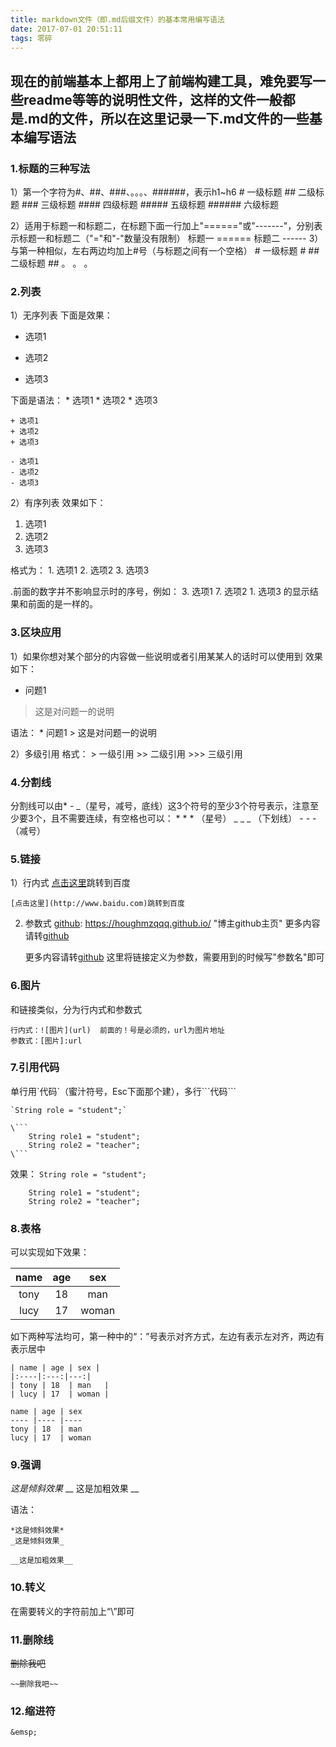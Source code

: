 ```yaml
---
title: markdown文件（即.md后缀文件）的基本常用编写语法
date: 2017-07-01 20:51:11
tags: 零碎
---
```


## 现在的前端基本上都用上了前端构建工具，难免要写一些readme等等的说明性文件，这样的文件一般都是.md的文件，所以在这里记录一下.md文件的一些基本编写语法

### 1.标题的三种写法
1）第一个字符为#、##、###、。。。、######，表示h1~h6
	# 一级标题
	## 二级标题
	### 三级标题
	#### 四级标题
	##### 五级标题
	###### 六级标题

<!-- more -->
2）适用于标题一和标题二，在标题下面一行加上"======"或"-------"，分别表示标题一和标题二（"="和"-"数量没有限制）
	标题一
	======
	标题二
	------
3）与第一种相似，左右两边均加上#号（与标题之间有一个空格）
	# 一级标题 #
	## 二级标题 ##
	。
	。
	。

### 2.列表
1）无序列表
下面是效果：
* 选项1
+ 选项2
- 选项3


下面是语法：
	* 选项1
	* 选项2
	* 选项3

	+ 选项1
	+ 选项2
	+ 选项3
	
	- 选项1
	- 选项2
	- 选项3



2）有序列表
效果如下：
1. 选项1
2. 选项2
3. 选项3


格式为：
	1. 选项1
	2. 选项2
	3. 选项3

.前面的数字并不影响显示时的序号，例如：
	3. 选项1
	7. 选项2
	1. 选项3
的显示结果和前面的是一样的。

### 3.区块应用
1）如果你想对某个部分的内容做一些说明或者引用某某人的话时可以使用到
效果如下：
* 问题1
> 这是对问题一的说明

语法：
	* 问题1
	> 这是对问题一的说明

2）多级引用
格式：
	> 一级引用
	>> 二级引用
	>>>	三级引用

### 4.分割线
分割线可以由* - _（星号，减号，底线）这3个符号的至少3个符号表示，注意至少要3个，且不需要连续，有空格也可以：
	* * * （星号）
	_ _ _ （下划线）
	- - - （减号）

### 5.链接
1）行内式
[点击这里](http://www.baidu.com)跳转到百度

	[点击这里](http://www.baidu.com)跳转到百度

2) 参数式
[github]: <https://houghmzqqq.github.io/> "博主github主页"
更多内容请转[github]

	[github]: <https://houghmzqqq.github.io/> "博主github主页"
	更多内容请转[github]
这里将链接定义为参数，需要用到的时候写"参数名"即可

### 6.图片
和链接类似，分为行内式和参数式

	行内式：![图片](url)  前面的！号是必须的，url为图片地址
	参数式：[图片]:url

### 7.引用代码
单行用\`代码\`（蜜汁符号，Esc下面那个建），多行\`\`\`代码\`\`\`   

	`String role = "student";`
	
	\```
		String role1 = "student";
		String role2 = "teacher";
	\```

效果：
`String role = "student";`

```
	String role1 = "student";
	String role2 = "teacher";
```

### 8.表格
可以实现如下效果：

| name | age | sex |
|:----:|:---:|:---:|
| tony | 18  | man   |
| lucy | 17  | woman |


如下两种写法均可，第一种中的“：”号表示对齐方式，左边有表示左对齐，两边有表示居中

	| name | age | sex |
	|:----|:---:|---:|
	| tony | 18  | man   |
	| lucy | 17  | woman |
	
	name | age | sex 
	---- |---- |----
	tony | 18  | man   
	lucy | 17  | woman 

### 9.强调
*这是倾斜效果*
__ 这是加粗效果 __

语法：

	*这是倾斜效果*
	_这是倾斜效果_
	
	__这是加粗效果__

### 10.转义
在需要转义的字符前加上“\”即可

### 11.删除线
~~删除我吧~~

	~~删除我吧~~ 

### 12.缩进符

```
&emsp;
```

